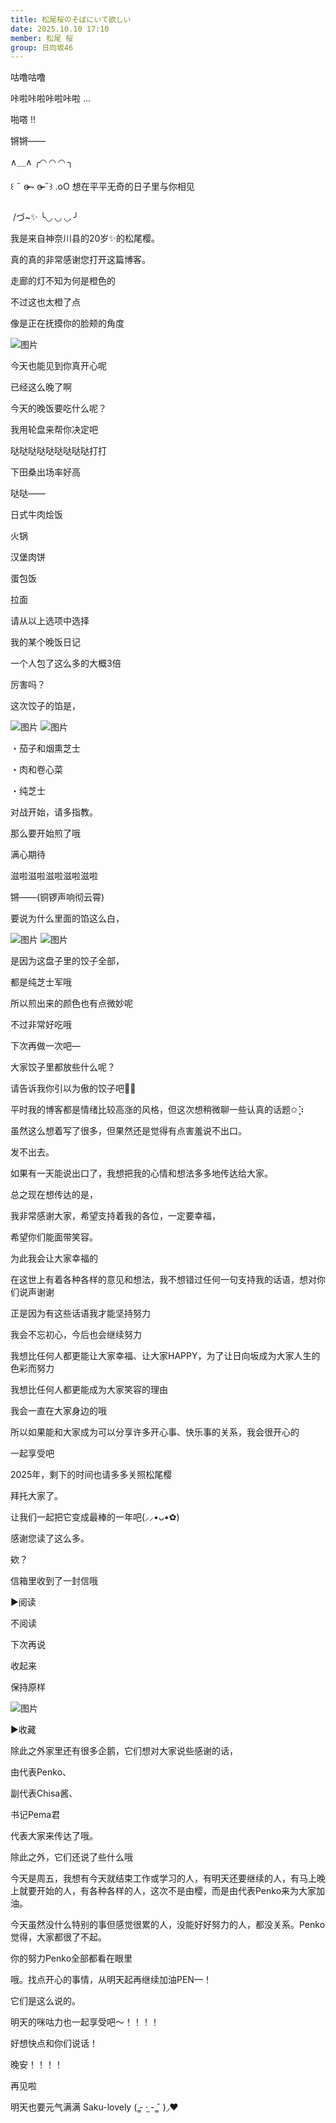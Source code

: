 ```yaml
---
title: 松尾桜のそばにいて欲しい
date: 2025.10.10 17:10
member: 松尾 桜
group: 日向坂46
---
```


咕噜咕噜



咔啦咔啦咔啦咔啦 ...






啪嗒 !!







锵锵——



∧＿∧ ╭◜◝ ◜◝ ◜◝ ╮


‎꒰ ˶ ɞ̴̶̷ ༝ ɞ̴̶̷ ˶꒱ .oO 想在平平无奇的日子里与你相见


‎ /づ~✨ ╰◟◞ ◟◞ ◟◞ ╯





我是来自神奈川县的20岁✨️的松尾樱。


真的真的非常感谢您打开这篇博客。







走廊的灯不知为何是橙色的


不过这也太橙了点



像是正在抚摸你的脸颊的角度



![图片](https://cdn.hinatazaka46.com/files/14/diary/official/member/moblog/202510/mobRnvFAd.jpg)




今天也能见到你真开心呢



已经这么晚了啊


今天的晚饭要吃什么呢？






我用轮盘来帮你决定吧


哒哒哒哒哒哒哒哒哒打打


下田桑出场率好高



哒哒——



日式牛肉烩饭


火锅


汉堡肉饼


蛋包饭


拉面






请从以上选项中选择



我的某个晚饭日记



一个人包了这么多的大概3倍




厉害吗？


这次饺子的馅是，



![图片](https://cdn.hinatazaka46.com/files/14/diary/official/member/moblog/202510/mobg3e9ZJ.jpg)
![图片](https://cdn.hinatazaka46.com/files/14/diary/official/member/moblog/202510/mob065405.jpg)



・茄子和烟熏芝士



・肉和卷心菜


・纯芝士


对战开始，请多指教。


那么要开始煎了哦






满心期待


滋啦滋啦滋啦滋啦滋啦



锵——(铜锣声响彻云霄)












要说为什么里面的馅这么白，



![图片](https://cdn.hinatazaka46.com/files/14/diary/official/member/moblog/202510/mobBdV1mc.jpg)
![图片](https://cdn.hinatazaka46.com/files/14/diary/official/member/moblog/202510/mob9kUY2K.jpg)




是因为这盘子里的饺子全部，


都是纯芝士军哦


所以煎出来的颜色也有点微妙呢




不过非常好吃哦



下次再做一次吧—


大家饺子里都放些什么呢？




请告诉我你引以为傲的饺子吧🎹🎶


平时我的博客都是情绪比较高涨的风格，但这次想稍微聊一些认真的话题✩⡱












虽然这么想着写了很多，但果然还是觉得有点害羞说不出口。


发不出去。





如果有一天能说出口了，我想把我的心情和想法多多地传达给大家。


总之现在想传达的是，



我非常感谢大家，希望支持着我的各位，一定要幸福，






希望你们能面带笑容。


为此我会让大家幸福的


在这世上有着各种各样的意见和想法，我不想错过任何一句支持我的话语，想对你们说声谢谢


正是因为有这些话语我才能坚持努力




我会不忘初心，今后也会继续努力


我想比任何人都更能让大家幸福、让大家HAPPY，为了让日向坂成为大家人生的色彩而努力


我想比任何人都更能成为大家笑容的理由




我会一直在大家身边的哦


所以如果能和大家成为可以分享许多开心事、快乐事的关系，我会很开心的




一起享受吧


2025年，剩下的时间也请多多关照松尾樱




拜托大家了。



让我们一起把它变成最棒的一年吧(⸝⸝•ᴗ•✿)


感谢您读了这么多。


欸？




信箱里收到了一封信哦








▶︎阅读


不阅读



下次再说


收起来


保持原样











![图片](https://cdn.hinatazaka46.com/files/14/diary/official/member/moblog/202510/mobgN8d8U.jpg)




▶︎收藏


除此之外家里还有很多企鹅，它们想对大家说些感谢的话，


由代表Penko、





副代表Chisa酱、




书记Pema君


代表大家来传达了哦。


除此之外，它们还说了些什么哦



今天是周五，我想有今天就结束工作或学习的人，有明天还要继续的人，有马上晚上就要开始的人，有各种各样的人，这次不是由樱，而是由代表Penko来为大家加油。




今天虽然没什么特别的事但感觉很累的人，没能好好努力的人，都没关系。Penko觉得，大家都很了不起。




你的努力Penko全部都看在眼里


哦。找点开心的事情，从明天起再继续加油PEN—！



它们是这么说的。




明天的咪咕力也一起享受吧〜！！！！


好想快点和你们说话！




晚安！！！！




再见啦


明天也要元气满满 Saku-lovely ( ̳- ·̫ - ̳ˆ )◞❤︎